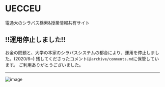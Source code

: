 # UECCEU

電通大のシラバス検索&授業情報共有サイト

## !!運用停止しました!!

お金の問題と、大学の本家のシラバスシステムの都合により、運用を停止しました。(2020/6~)
残してくださったコメントは`archive/comments.md`に保管しています。
ご利用ありがとうございました。

---

![image](https://user-images.githubusercontent.com/44367208/125154019-d7fba480-e192-11eb-8824-8ab5dbc600be.png)

